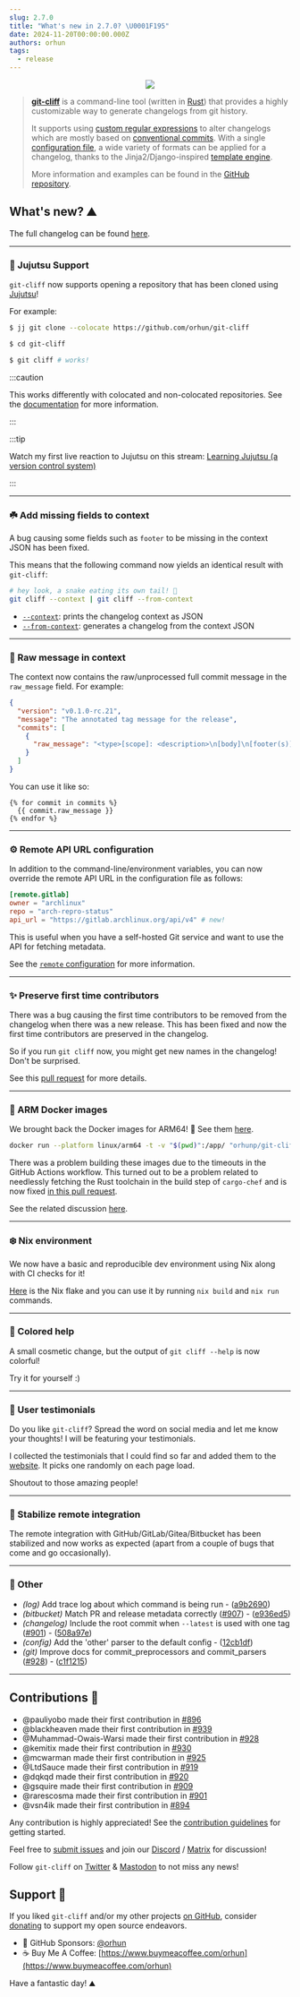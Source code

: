 ```yaml
---
slug: 2.7.0
title: "What's new in 2.7.0? \U0001F195"
date: 2024-11-20T00:00:00.000Z
authors: orhun
tags:
  - release
---
```


<center>

  <a href="https://github.com/orhun/git-cliff">
    <img src="/img/git-cliff-anim.gif" />
  </a>

</center>

> [**git-cliff**](https://github.com/orhun/git-cliff) is a command-line tool (written in [Rust](https://www.rust-lang.org/)) that provides a highly customizable way to generate changelogs from git history.
>
> It supports using [custom regular expressions](/docs/configuration/git#commit_parsers) to alter changelogs which are mostly based on [conventional commits](/docs/configuration/git#conventional_commits). With a single [configuration file](/docs/configuration), a wide variety of formats can be applied for a changelog, thanks to the Jinja2/Django-inspired [template engine](/docs/category/templating).
>
> More information and examples can be found in the [GitHub repository](https://github.com/orhun/git-cliff).

## What's new? ⛰️

The full changelog can be found [here](https://github.com/orhun/git-cliff/blob/main/CHANGELOG.md).

---

### 🥋 Jujutsu Support

`git-cliff` now supports opening a repository that has been cloned using [Jujutsu](https://jj-vcs.github.io/jj/latest/)!

For example:

```bash
$ jj git clone --colocate https://github.com/orhun/git-cliff

$ cd git-cliff

$ git cliff # works!
```

:::caution

This works differently with colocated and non-colocated repositories. See the [documentation](https://git-cliff.org/docs/usage/jujutsu) for more information.

:::

:::tip

Watch my first live reaction to Jujutsu on this stream: [Learning Jujutsu (a version control system)](https://www.youtube.com/watch?v=VcKKhrb4E6s)

:::

---

### ☘️ Add missing fields to context

A bug causing some fields such as `footer` to be missing in the context JSON has been fixed.

This means that the following command now yields an identical result with `git-cliff`:

```bash
# hey look, a snake eating its own tail! 🐍
git cliff --context | git cliff --from-context
```

- [`--context`](https://git-cliff.org/docs/usage/print-context): prints the changelog context as JSON
- [`--from-context`](https://git-cliff.org/docs/usage/load-context): generates a changelog from the context JSON

---

### 📩 Raw message in context

The context now contains the raw/unprocessed full commit message in the `raw_message` field. For example:

```json
{
  "version": "v0.1.0-rc.21",
  "message": "The annotated tag message for the release",
  "commits": [
    {
      "raw_message": "<type>[scope]: <description>\n[body]\n[footer(s)]"
    }
  ]
}
```

You can use it like so:

```jinja2
{% for commit in commits %}
  {{ commit.raw_message }}
{% endfor %}
```

---

### ⚙️ Remote API URL configuration

In addition to the command-line/environment variables, you can now override the remote API URL in the configuration file as follows:

```toml
[remote.gitlab]
owner = "archlinux"
repo = "arch-repro-status"
api_url = "https://gitlab.archlinux.org/api/v4" # new!
```

This is useful when you have a self-hosted Git service and want to use the API for fetching metadata.

See the [`remote` configuration](https://git-cliff.org/docs/configuration/remote) for more information.

---

### ✨ Preserve first time contributors

There was a bug causing the first time contributors to be removed from the changelog when there was a new release. This has been fixed and now the first time contributors are preserved in the changelog.

So if you run `git cliff` now, you might get new names in the changelog! Don't be surprised.

See this [pull request](https://github.com/orhun/git-cliff/pull/925) for more details.

---

### 🐋 ARM Docker images

We brought back the Docker images for ARM64! 🎉 See them [here](https://hub.docker.com/r/orhunp/git-cliff).

```bash
docker run --platform linux/arm64 -t -v "$(pwd)":/app/ "orhunp/git-cliff:${TAG:-latest}"
```

There was a problem building these images due to the timeouts in the GitHub Actions workflow. This turned out to be a problem related to needlessly fetching the Rust toolchain in the build step of `cargo-chef` and is now fixed [in this pull request](https://github.com/orhun/git-cliff/pull/919).

See the related discussion [here](https://github.com/orhun/git-cliff/issues/879).

---

### ❄️ Nix environment

We now have a basic and reproducible dev environment using Nix along with CI checks for it!

[Here](https://github.com/orhun/git-cliff/blob/main/flake.nix) is the Nix flake and you can use it by running `nix build` and `nix run` commands.

---

### 🎨 Colored help

A small cosmetic change, but the output of `git cliff --help` is now colorful!

Try it for yourself :)

---

### 💖 User testimonials

Do you like `git-cliff`? Spread the word on social media and let me know your thoughts! I will be featuring your testimonials.

I collected the testimonials that I could find so far and added them to the [website](https://git-cliff.org). It picks one randomly on each page load.

Shoutout to those amazing people!

---

### 🚀 Stabilize remote integration

The remote integration with GitHub/GitLab/Gitea/Bitbucket has been stabilized and now works as expected (apart from a couple of bugs that come and go occasionally).

---

### 🧰 Other

- _(log)_ Add trace log about which command is being run - ([a9b2690](https://github.com/orhun/git-cliff/commit/a9b26901e38aa3d3b1042d3bc10d2fe7c6c06565))
- _(bitbucket)_ Match PR and release metadata correctly ([#907](https://github.com/orhun/git-cliff/issues/907)) - ([e936ed5](https://github.com/orhun/git-cliff/commit/e936ed571533ea6c41a1dd2b1a29d085c8dbada5))
- _(changelog)_ Include the root commit when `--latest` is used with one tag ([#901](https://github.com/orhun/git-cliff/issues/901)) - ([508a97e](https://github.com/orhun/git-cliff/commit/508a97edb088f77d01f232676d1e3c7f129071b2))
- _(config)_ Add the 'other' parser to the default config - ([12cb1df](https://github.com/orhun/git-cliff/commit/12cb1df561cde39a9a0d0f719156a000f3f4d61b))
- _(git)_ Improve docs for commit_preprocessors and commit_parsers ([#928](https://github.com/orhun/git-cliff/issues/928)) - ([c1f1215](https://github.com/orhun/git-cliff/commit/c1f12154e7efa75f19ce632dc3052dae390c9211))

---

## Contributions 👥

- @pauliyobo made their first contribution in [#896](https://github.com/orhun/git-cliff/pull/896)
- @blackheaven made their first contribution in [#939](https://github.com/orhun/git-cliff/pull/939)
- @Muhammad-Owais-Warsi made their first contribution in [#928](https://github.com/orhun/git-cliff/pull/928)
- @kemitix made their first contribution in [#930](https://github.com/orhun/git-cliff/pull/930)
- @mcwarman made their first contribution in [#925](https://github.com/orhun/git-cliff/pull/925)
- @LtdSauce made their first contribution in [#919](https://github.com/orhun/git-cliff/pull/919)
- @dqkqd made their first contribution in [#920](https://github.com/orhun/git-cliff/pull/920)
- @gsquire made their first contribution in [#909](https://github.com/orhun/git-cliff/pull/909)
- @rarescosma made their first contribution in [#901](https://github.com/orhun/git-cliff/pull/901)
- @vsn4ik made their first contribution in [#894](https://github.com/orhun/git-cliff/pull/894)

Any contribution is highly appreciated! See the [contribution guidelines](https://github.com/orhun/git-cliff/blob/main/CONTRIBUTING.md) for getting started.

Feel free to [submit issues](https://github.com/orhun/git-cliff/issues/new/choose) and join our [Discord](https://discord.gg/W3mAwMDWH4) / [Matrix](https://matrix.to/#/#git-cliff:matrix.org) for discussion!

Follow `git-cliff` on [Twitter](https://twitter.com/git_cliff) & [Mastodon](https://fosstodon.org/@git_cliff) to not miss any news!

## Support 🌟

If you liked `git-cliff` and/or my other projects [on GitHub](https://github.com/orhun), consider [donating](https://donate.orhun.dev) to support my open source endeavors.

- 💖 GitHub Sponsors: [@orhun](https://github.com/sponsors/orhun)
- ☕ Buy Me A Coffee: [https://www.buymeacoffee.com/orhun](https://www.buymeacoffee.com/orhun)

Have a fantastic day! ⛰️
